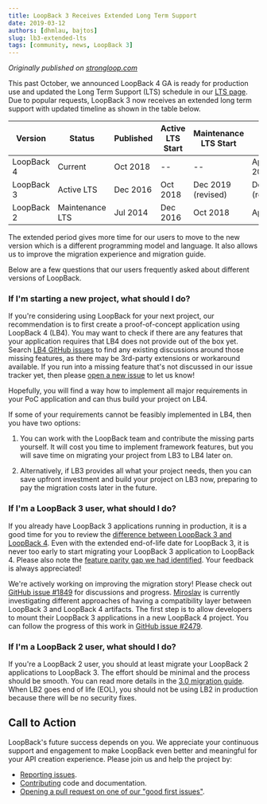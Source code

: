 ```yaml
---
title: LoopBack 3 Receives Extended Long Term Support
date: 2019-03-12
authors: [dhmlau, bajtos]
slug: lb3-extended-lts
tags: [community, news, LoopBack 3]
---
```


_Originally published on [strongloop.com](https://strongloop.com)_

This past October, we announced LoopBack 4 GA is ready for production use and updated the Long Term Support (LTS) schedule in our [LTS page](https://loopback.io/doc/en/contrib/Long-term-support.html). Due to popular requests, LoopBack 3 now receives an extended long term support with updated timeline as shown in the table below.

Version | Status | Published | Active LTS Start | Maintenance LTS Start | End-of-life 
-- | -- | -- | -- | -- | --
LoopBack 4 | Current | Oct 2018 | -- | -- | Apr 2021(minimum) 
LoopBack 3 | Active LTS | Dec 2016 | Oct 2018 | Dec 2019 (revised) | Dec 2020 (revised)
LoopBack 2 | Maintenance LTS | Jul 2014 | Dec 2016 | Oct 2018 | Apr 2019

<!--truncate-->

The extended period gives more time for our users to move to the new version which is a different programming model and language. It also allows us to improve the migration experience and migration guide.

Below are a few questions that our users frequently asked about different versions of LoopBack. 

### If I'm starting a new project, what should I do?

If you're considering using LoopBack for your next project, our recommendation is to first create a proof-of-concept application using LoopBack 4 (LB4). You may want to check if there are any features that your application requires that LB4 does not provide out of the box yet. Search [LB4 GitHub issues](https://github.com/strongloop/loopback-next/issues) to find any existing discussions around those missing features, as there may be 3rd-party extensions or workaround available. If you run into a missing feature that's not discussed in our issue tracker yet, then please [open a new issue](https://github.com/strongloop/loopback-next/issues/new) to let us know! 

Hopefully, you will find a way how to implement all major requirements in your PoC application and can thus build your project on LB4. 

If some of your requirements cannot be feasibly implemented in LB4, then you have two options:

1. You can work with the LoopBack team and contribute the missing parts yourself. It will cost you time to implement framework features, but you will save time on migrating your project from LB3 to LB4 later on. 

2. Alternatively, if LB3 provides all what your project needs, then you can save upfront investment and build your project on LB3 now, preparing to pay the migration costs later in the future.

### If I'm a LoopBack 3 user, what should I do?

If you already have LoopBack 3 applications running in production, it is a good time for you to review the [difference between LoopBack 3 and LoopBack 4](https://loopback.io/doc/en/lb4/LoopBack-3.x.html). Even with the extended end-of-life date for LoopBack 3, it is never too early to start migrating your LoopBack 3 application to LoopBack 4. Please also note  the [feature parity gap we had identified](https://github.com/strongloop/loopback-next/issues/1920). Your feedback is always appreciated! 

We're actively working on improving the migration story! Please check out [GitHub issue #1849](https://github.com/strongloop/loopback-next/issues/1849) for discussions and progress. [Miroslav](https://strongloop.com/authors/Miroslav_Bajto%C5%A1/) is currently investigating different approaches of having a compatibility layer between LoopBack 3 and LoopBack 4 artifacts. The first step is to allow developers to mount their LoopBack 3 applications in a new LoopBack 4 project. You can follow the progress of this work in [GitHub issue #2479](https://github.com/strongloop/loopback-next/issues/2479).

### If I'm a LoopBack 2 user, what should I do? 

If you're a LoopBack 2 user, you should at least migrate your LoopBack 2 applications to LoopBack 3. The effort should be minimal and the process should be smooth. You can read more details in the [3.0 migration guide](https://loopback.io/doc/en/lb3/Migrating-to-3.0.html). When LB2 goes end of life (EOL), you should not be using LB2 in production because there will be no security fixes.

## Call to Action

LoopBack's future success depends on you. We appreciate your continuous support and engagement to make LoopBack even better and meaningful for your API creation experience. Please join us and help the project by:

- [Reporting issues](https://github.com/strongloop/loopback-next/issues).
- [Contributing](https://github.com/strongloop/loopback-next/blob/master/docs/CONTRIBUTING.md)
  code and documentation.
- [Opening a pull request on one of our "good first issues"](https://github.com/strongloop/loopback-next/labels/good%20first%20issue).
